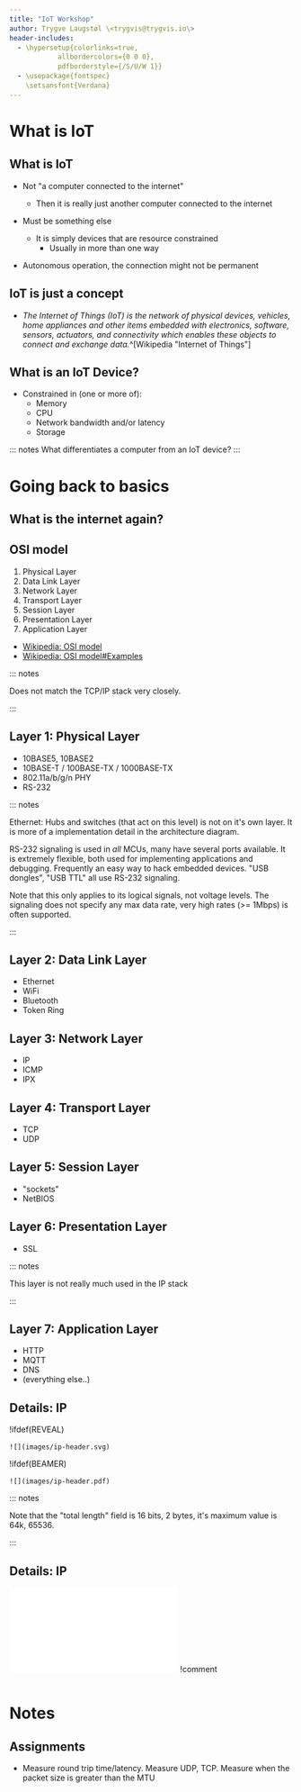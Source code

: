 ```yaml
---
title: "IoT Workshop"
author: Trygve Laugstøl \<trygvis@trygvis.io\>
header-includes:
  - \hypersetup{colorlinks=true,
            allbordercolors={0 0 0},
            pdfborderstyle={/S/U/W 1}}
  - \usepackage{fontspec}
	\setsansfont{Verdana}
---
```


# What is IoT

## What is IoT

* Not "a computer connected to the internet"
    * Then it is really just another computer connected to the internet

* Must be something else
    * It is simply devices that are resource constrained
        * Usually in more than one way

* Autonomous operation, the connection might not be permanent

## IoT is just a concept

* *The Internet of Things (IoT) is the network of physical devices, vehicles, home appliances and other items embedded with electronics, software, sensors, actuators, and connectivity which enables these objects to connect and exchange data.*^[Wikipedia "Internet of Things"]

## What is an IoT Device?

* Constrained in (one or more of):
    * Memory
    * CPU
    * Network bandwidth and/or latency
    * Storage

::: notes
What differentiates a computer from an IoT device?
:::

# Going back to basics

## What is the internet again?

## OSI model

1. Physical Layer
1. Data Link Layer
1. Network Layer
1. Transport Layer
1. Session Layer
1. Presentation Layer
1. Application Layer


* [Wikipedia: OSI model](https://en.wikipedia.org/wiki/OSI_model)
* [Wikipedia: OSI model#Examples](https://en.wikipedia.org/wiki/OSI_model#Examples)

::: notes

Does not match the TCP/IP stack very closely.

:::

## Layer 1: Physical Layer

* 10BASE5, 10BASE2
* 10BASE-T / 100BASE-TX / 1000BASE-TX
* 802.11a/b/g/n PHY
* RS-232

::: notes

Ethernet: Hubs and switches (that act on this level) is not on it's own
layer. It is more of a implementation detail in the architecture diagram.

RS-232 signaling is used in *all* MCUs, many have several ports
available. It is extremely flexible, both used for implementing
applications and debugging. Frequently an easy way to hack embedded
devices. "USB dongles", "USB TTL" all use RS-232 signaling.

Note that this only applies to its logical signals, not voltage
levels. The signaling does not specify any max data rate, very high rates
(>= 1Mbps) is often supported.

:::


## Layer 2: Data Link Layer

* Ethernet
* WiFi
* Bluetooth
* Token Ring

## Layer 3: Network Layer

* IP
* ICMP
* IPX

## Layer 4: Transport Layer

* TCP
* UDP

## Layer 5: Session Layer

* "sockets"
* NetBIOS

## Layer 6: Presentation Layer

* SSL

::: notes

This layer is not really much used in the IP stack

:::

## Layer 7: Application Layer

* HTTP
* MQTT
* DNS
* (everything else..)

## Details: IP

!ifdef(REVEAL)
~~~~~~~~~~~~~~~~~~~~~~~~~~~~~~
![](images/ip-header.svg)
~~~~~~~~~~~~~~~~~~~~~~~~~~~~~~
!ifdef(BEAMER)
~~~~~~~~~~~~~~~~~~~~~~~~~~~~~~
![](images/ip-header.pdf)
~~~~~~~~~~~~~~~~~~~~~~~~~~~~~~

::: notes

Note that the "total length" field is 16 bits, 2 bytes, it's maximum value is 64k, 65536.

:::

## Details: IP

![](images/IP-Header_eng.pdf)
!comment
~~~~~~~~~~~~~~~~~~~~~~~~~~~~~~
~~~~~~~~~~~~~~~~~~~~~~~~~~~~~~

# Notes

## Assignments

* Measure round trip time/latency. Measure UDP, TCP. Measure when the
  packet size is greater than the MTU
